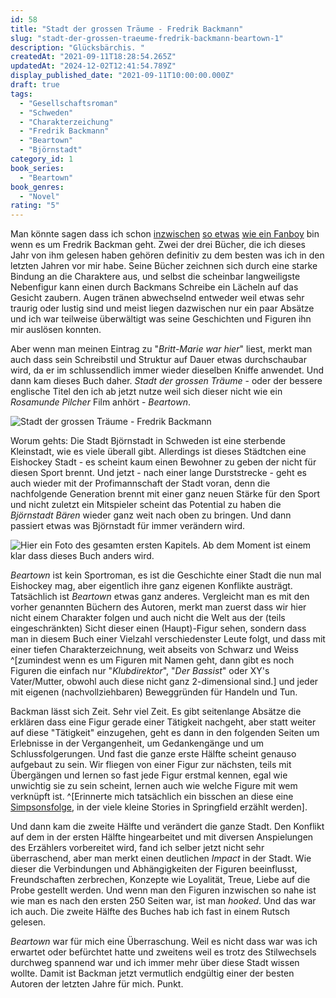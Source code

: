 ```yaml
---
id: 58
title: "Stadt der grossen Träume - Fredrik Backmann"
slug: "stadt-der-grossen-traeume-fredrik-backmann-beartown-1"
description: "Glücksbärchis. "
createdAt: "2021-09-11T18:28:54.265Z"
updatedAt: "2024-12-02T12:41:54.789Z"
display_published_date: "2021-09-11T10:00:00.000Z"
draft: true
tags:
  - "Gesellschaftsroman"
  - "Schweden"
  - "Charakterzeichung"
  - "Fredrik Backmann"
  - "Beartown"
  - "Björnstadt"
category_id: 1
book_series:
  - "Beartown"
book_genres:
  - "Novel"
rating: "5"
---
```


Man könnte sagen dass ich schon [inzwischen](https://www.flore.nz/blog/ein-mann-namens-ove-fredrik-backman) [so etwas](https://www.flore.nz/blog/oma-laesst-gruessen-und-sagt-es-tut-ihr-leid-fredrik-backman) [wie ein Fanboy](https://www.flore.nz/blog/britt-marie-war-hier-fredrik-backman) bin wenn es um Fredrik Backman geht. Zwei der drei Bücher, die ich dieses Jahr von ihm gelesen haben gehören definitiv zu dem besten was ich in den letzten Jahren vor mir habe. Seine Bücher zeichnen sich durch eine starke Bindung an die Charaktere aus, und selbst die scheinbar langweiligste Nebenfigur kann einen durch Backmans Schreibe ein Lächeln auf das Gesicht zaubern. Augen tränen abwechselnd entweder weil etwas sehr traurig oder lustig sind und meist liegen dazwischen nur ein paar Absätze und ich war teilweise überwältigt was seine Geschichten und Figuren ihn mir auslösen konnten. 

Aber wenn man meinen Eintrag zu "*Britt-Marie war hier*" liest, merkt man auch dass sein Schreibstil und Struktur auf Dauer etwas durchschaubar wird, da er im schlussendlich immer wieder dieselben Kniffe anwendet. Und dann kam dieses Buch daher. *Stadt der grossen Träume* - oder der bessere englische Titel den ich ab jetzt nutze weil sich dieser nicht wie ein *Rosamunde Pilcher* Film anhört - *Beartown*. 

![Stadt der grossen Träume - Fredrik Backmann](https://res.cloudinary.com/dlsll9dkn/image/upload/v1631384909/photo_2021_09_11_20_21_24_89c2cf8dd3.jpg "Stadt der grossen Träume - Fredrik Backmann")

Worum gehts: Die Stadt Björnstadt in Schweden ist eine sterbende Kleinstadt, wie es viele überall gibt. Allerdings ist dieses Städtchen eine Eishockey Stadt - es scheint kaum einen Bewohner zu geben der nicht für diesen Sport brennt. Und jetzt - nach einer lange Durststrecke - geht es auch wieder mit der Profimannschaft der Stadt voran, denn die nachfolgende Generation brennt mit einer ganz neuen Stärke für den Sport und nicht zuletzt ein Mitspieler scheint das Potential zu haben die *Björnstadt Bären* wieder ganz weit nach oben zu bringen. Und dann passiert etwas was Björnstadt für immer verändern wird.

![Hier ein Foto des gesamten ersten Kapitels. Ab dem Moment ist einem klar dass dieses Buch anders wird.](https://res.cloudinary.com/dlsll9dkn/image/upload/v1631475234/photo_2021_09_12_21_33_41_d81048c1e6.jpg)

*Beartown* ist kein Sportroman, es ist die Geschichte einer Stadt die nun mal Eishockey mag, aber eigentlich ihre ganz eigenen Konflikte austrägt. Tatsächlich ist *Beartown* etwas ganz anderes. Vergleicht man es mit den vorher genannten Büchern des Autoren, merkt man zuerst dass wir hier nicht einem Charakter folgen und auch nicht die Welt aus der (teils eingeschränkten) Sicht dieser einen (Haupt)-Figur sehen, sondern dass man in diesem Buch einer Vielzahl verschiedenster Leute folgt, und dass mit einer tiefen Charakterzeichnung, weit abseits von Schwarz und Weiss ^[zumindest wenn es um Figuren mit Namen geht, dann gibt es noch Figuren die einfach nur "*Klubdirektor*", "*Der Bassist*" oder XY's Vater/Mutter, obwohl auch diese nicht ganz 2-dimensional sind.] und jeder mit eigenen (nachvollziehbaren) Beweggründen für Handeln und Tun.

Backman lässt sich Zeit. Sehr viel Zeit. Es gibt seitenlange Absätze die erklären dass eine Figur gerade einer Tätigkeit nachgeht, aber statt weiter auf diese "Tätigkeit" einzugehen, geht es dann in den folgenden Seiten um Erlebnisse in der Vergangenheit, um Gedankengänge und um Schlussfolgerungen. Und fast die ganze erste Hälfte scheint genauso aufgebaut zu sein. Wir fliegen von einer Figur zur nächsten, teils mit Übergängen und lernen so fast jede Figur erstmal kennen, egal wie unwichtig sie zu sein scheint, lernen auch wie welche Figure mit wem verknüpft ist. ^[Erinnerte mich tatsächlich ein bisschen an diese eine [Simpsonsfolge](https://en.wikipedia.org/wiki/22_Short_Films_About_Springfield), in der viele kleine Stories in Springfield erzählt werden]. 

Und dann kam die zweite Hälfte und verändert die ganze Stadt. Den Konflikt auf dem in der ersten Hälfte hingearbeitet und mit diversen Anspielungen des Erzählers vorbereitet wird, fand ich selber jetzt nicht sehr überraschend, aber man merkt einen deutlichen *Impact* in der Stadt. Wie dieser die Verbindungen und Abhängigkeiten der Figuren beeinflusst, Freundschaften zerbrechen, Konzepte wie Loyalität, Treue, Liebe auf die Probe gestellt werden. Und wenn man den Figuren inzwischen so nahe ist wie man es nach den ersten 250 Seiten war, ist man *hooked*. Und das war ich auch. Die zweite Hälfte des Buches hab ich fast in einem Rutsch gelesen. 

*Beartown* war für mich eine Überraschung. Weil es nicht dass war was ich erwartet oder befürchtet hatte und zweitens weil es trotz des Stilwechsels durchweg spannend war und ich immer mehr über diese Stadt wissen wollte. Damit ist Backman jetzt vermutlich endgültig einer der besten Autoren der letzten Jahre für mich. Punkt. 
